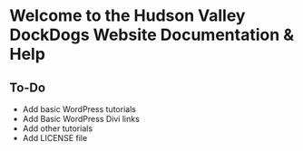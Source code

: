 # Welcome to the Hudson Valley DockDogs Website Documentation & Help



## To-Do

* Add basic WordPress tutorials
* Add Basic WordPress Divi links
* Add other tutorials
* Add LICENSE file
